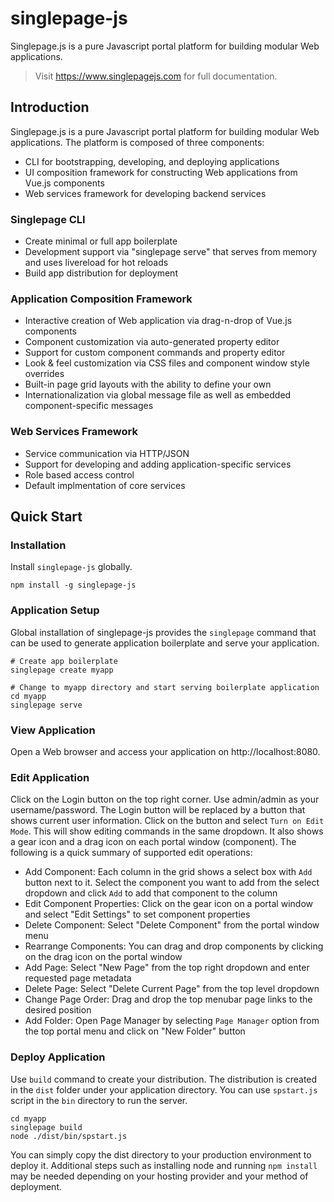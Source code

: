 # singlepage-js
Singlepage.js is a pure Javascript portal platform for building modular Web applications.

> Visit https://www.singlepagejs.com for full documentation.

## Introduction
Singlepage.js is a pure Javascript portal platform for building modular Web applications. The platform is composed of three components: 
- CLI for bootstrapping, developing, and deploying applications
- UI composition framework for constructing Web applications from Vue.js components
- Web services framework for developing backend services

### Singlepage CLI
- Create minimal or full app boilerplate
- Development support via "singlepage serve" that serves from memory and uses livereload for hot reloads
- Build app distribution for deployment

### Application Composition Framework
- Interactive creation of Web application via drag-n-drop of Vue.js components
- Component customization via auto-generated property editor
- Support for custom component commands and property editor
- Look & feel customization via CSS files and component window style overrides
- Built-in page grid layouts with the ability to define your own
- Internationalization via global message file as well as embedded component-specific messages

### Web Services Framework
- Service communication via HTTP/JSON
- Support for developing and adding application-specific services
- Role based access control
- Default implmentation of core services

## Quick Start

### Installation
Install `singlepage-js` globally.
```
npm install -g singlepage-js
```
### Application Setup
Global installation of singlepage-js provides the `singlepage` command that can be used to generate application boilerplate and serve your application. 

```
# Create app boilerplate
singlepage create myapp

# Change to myapp directory and start serving boilerplate application
cd myapp
singlepage serve

```
### View Application
Open a Web browser and access your application on http://localhost:8080. 

### Edit Application
Click on the Login button on the top right corner. Use admin/admin as your username/password. The Login button will be replaced by a button that shows current user information. Click on the button and select `Turn on Edit Mode`. This will show editing commands in the same dropdown. It also shows a gear icon and a drag icon on each portal window (component). The following is a quick summary of supported edit operations:

- Add Component: Each column in the grid shows a select box with `Add` button next to it. Select the component you want to add from the select dropdown and click `Add` to add that component to the column
- Edit Component Properties: Click on the gear icon on a portal window and select "Edit Settings" to set component properties
- Delete Component: Select "Delete Component" from the portal window menu 
- Rearrange Components: You can drag and drop components by clicking on the drag icon on the portal window
- Add Page: Select "New Page" from the top right dropdown and enter requested page metadata
- Delete Page: Select "Delete Current Page" from the top level dropdown
- Change Page Order: Drag and drop the top menubar page links to the desired position
- Add Folder: Open Page Manager by selecting `Page Manager` option from the top portal menu and click on "New Folder" button


### Deploy Application
Use `build` command to create your distribution. The distribution is created in the `dist` folder under your application directory. You can use `spstart.js`  script in the `bin` directory to run the server.

```
cd myapp
singlepage build
node ./dist/bin/spstart.js
```
You can simply copy the dist directory to your production environment to deploy it. Additional steps such as installing node and running `npm install` may be needed depending on your hosting provider and your method of deployment.
